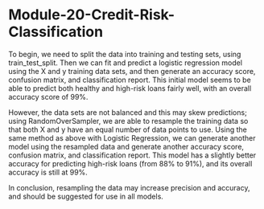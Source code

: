# Module-20-Credit-Risk-Classification

To begin, we need to split the data into training and testing sets, using train_test_split. Then we can fit and predict a logistic regression model using the X and y training data sets, and then generate an accuracy score, confusion matrix, and classification report. This initial model seems to be able to predict both healthy and high-risk loans fairly well, with an overall accuracy score of 99%.

However, the data sets are not balanced and this may skew predictions; using RandomOverSampler, we are able to resample the training data so that both X and y have an equal number of data points to use. Using the same method as above with Logistic Regression, we can generate another model using the resampled data and generate another accuracy score, confusion matrix, and classification report. This model has a slightly better accuracy for predicting high-risk loans (from 88% to 91%), and its overall accuracy is still at 99%.

In conclusion, resampling the data may increase precision and accuracy, and should be suggested for use in all models.